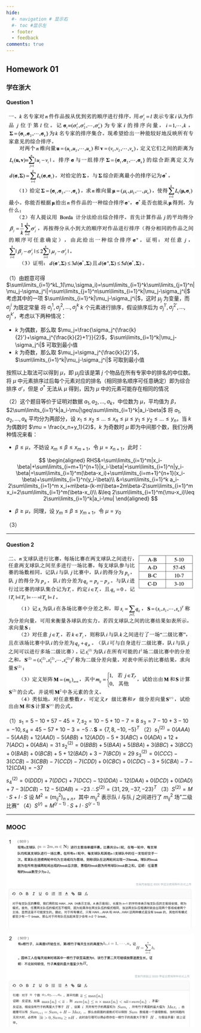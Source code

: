 ```yaml
---
hide:
  #- navigation # 显示右
  #- toc #显示左
  - footer
  - feedback
comments: true
--- 
```

## Homework 01
### 学在浙大

#### Question 1

![](../../../assets/Pasted%20image%2020240920194252.png)

（1）由题意可得 $\sum\limits_{i=1}^kL_1(\mu,\sigma_i)=\sum\limits_{i=1}^k\sum\limits_{j=1}^n|\mu_j-\sigma_j^i|=\sum\limits_{j=1}^n\sum\limits_{i=1}^k|\mu_j-\sigma_j^i|$
考虑其中的一项 $\sum\limits_{i=1}^k|\mu_j-\sigma_j^i|$，这时 $\mu_j$ 为变量，而 $\sigma_j^i$ 为既定常量
将 $\sigma_j^1,\sigma_j^2,...,\sigma_j^k$ $k$ 个元素进行排序，假设排序后为 $\sigma_j^{1'},\sigma_j^{2'} ,...,\sigma_j^{k'}$，考虑以下两种情况：

- $k$ 为偶数，那么取 $\mu_j=\frac{\sigma_j^{\frac{k}{2}'}+\sigma_j^{\frac{k}{2}+1'}}{2}$，$\sum\limits_{i=1}^k|\mu_j-\sigma_j^i|$ 可取到最小值
- $k$ 为奇数，那么取 $\mu_j=\sigma_j^{\frac{k}{2}'}$，$\sum\limits_{i=1}^k|\mu_j-\sigma_j^i|$ 可取到最小值

按照以上取法可以得到 $\mu$，即 $\mu_j$​ 应该是第 $j$ 个物品在所有专家中的排名的中位数。将 $\mu$ 中元素排序过后每个元素对应的排名（相同排名顺序可任意确定）即为综合排序 $\sigma'$，但是 $\sigma^*$ 无法从 $\mu$ 得到，因为 $\mu$ 中的元素可能存在相同的情况

（2）这个题目等价于证明对数据 $a_1,a_2,...,a_k$，中位数为 $\mu$，平均值为 $\beta$，$2\sum\limits_{i=1}^k|a_i-\mu|\geq\sum\limits_{i=1}^k|a_i-\beta|$
将 $a_1,a_2,...,a_k$ 平均分为两部分，设 $x_1\leq x_2\leq ...\leq x_n\leq \mu \leq y_1\leq y_2\leq ... \leq y_n$，当 $k$ 为偶数时 $\mu = \frac{x_n+y_1}{2}$，$k$ 为奇数时 $\mu$ 即为中间那个数，我们分两种情况来看：

- $\beta\leq\mu$，不妨设 $x_m\leq\beta\leq x_{m+1}$，令 $\mu=x_{n+1}$，此时：

$$
\begin{aligned}
RHS&=\sum\limits_{i=1}^m|x_i-\beta|+\sum\limits_{i=m+1}^{n+1}|x_i-\beta|+\sum\limits_{i=1}^n|y_i-\beta|=\sum\limits_{i=1}^m(\beta-x_i)+\sum\limits_{i=m+1}^{n+1}(x_i-\beta)+\sum\limits_{i=1}^n(y_i-\beta)\\
&=\sum\limits_{i=1}^k a_i-2\sum\limits_{i=1}^m x_i+m\beta-(k-m)\beta=2m\beta-2\sum\limits_{i=1}^m x_i=2\sum\limits_{i=1}^m(\beta-x_i)\\
&\leq 2\sum\limits_{i=1}^m(\mu-x_i)\leq 2\sum\limits_{i=1}^k|a_i-\mu|
\end{aligned}
$$

- $\beta\geq\mu$，同理，设 $y_m\leq\beta\leq y_{m+1}$，令 $\mu = y_0$

（3）

***
#### Question 2

![](../../../assets/Pasted%20image%2020240920214129.png)

（1）$s_1=5-10+57-45=7,s_2=10-5+10-7=8$
$s_3=7-10+3-10=-10,s_4=45-57+10-3=-5$
$\therefore \pmb{S}=\{7,8,-10,-5\}^T$
（2）$s_1^{(2)}=0(AAA)-5(AAB)+12(AAD)-5(ABB)+12(ADD)-5+3(ABC)+0(ADA)+12+7(ADC)+0(ABA)=31$
$s_2^{(2)}=0(BBB)+5(BAA)+5(BBA)+3(BBC)+3(BCC)+0(BAB)+0(BCB)+5+12(BAD)+3-7(BCD)=29$
$s_3^{(2)}=0(CCC)-3(CCB)-3(CBB)-7(CCD)-7(CDD)+0(CBC)+0(CDC)-3+5(CBA)-7-12(CDA)=-37$

$s_4^{(2)}=0(DDD)+7(DDC)+7(DCC)-12(DDA)-12(DAA)+0(DCD)+0(DAD)+7-3(DCB)-12-5(DAB)=-23$
$\therefore S^{(2)}=\{31,29,-37,-23\}^T$
（3）$S^{(2)}=M·S+l·S$
设 $M^2=(m^2_{ij})_{n\times n}$，其中 $m_{ij}^2$ 表示队 $i$ 与队 $j$ 之间进行了 $m_{ij}^2$ 场”二级比赛“
（4）$S^{(r)}=M^{(r-1)}·S+l·S^{(r-1)}$
***
### MOOC

![](../../../assets/Pasted%20image%2020241006225824.png)

![](../../../assets/Pasted%20image%2020241006230048.png)
